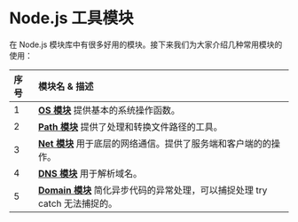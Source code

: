 # Node.js 工具模块

在 Node.js 模块库中有很多好用的模块。接下来我们为大家介绍几种常用模块的使用：

| 序号 | 模块名 & 描述                                                                                                                          |
| :--- | :------------------------------------------------------------------------------------------------------------------------------------- |
| 1    | [**OS 模块**](https://www.runoob.com/nodejs/nodejs-os-module.html) 提供基本的系统操作函数。                                            |
| 2    | [**Path 模块**](https://www.runoob.com/nodejs/nodejs-path-module.html) 提供了处理和转换文件路径的工具。                                |
| 3    | [**Net 模块**](https://www.runoob.com/nodejs/nodejs-net-module.html) 用于底层的网络通信。提供了服务端和客户端的的操作。                |
| 4    | [**DNS 模块**](https://www.runoob.com/nodejs/nodejs-dns-module.html) 用于解析域名。                                                    |
| 5    | [**Domain 模块**](https://www.runoob.com/nodejs/nodejs-domain-module.html) 简化异步代码的异常处理，可以捕捉处理 try catch 无法捕捉的。 |
